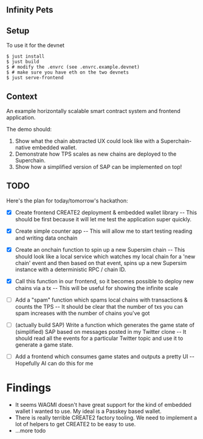 ## Infinity Pets

## Setup
To use it for the devnet
```
$ just install
$ just build
$ # modify the .envrc (see .envrc.example.devnet)
$ # make sure you have eth on the two devnets
$ just serve-frontend
```

## Context

An example horizontally scalable smart contract system and frontend application.

The demo should:
1. Show what the chain abstracted UX could look like with a Superchain-native embedded wallet.
2. Demonstrate how TPS scales as new chains are deployed to the Superchain.
3. Show how a simplified version of SAP can be implemented on top!


## TODO
Here's the plan for today/tomorrow's hackathon:

- [x] Create frontend CREATE2 deployment & embedded wallet library -- This should be first because it will let me test the application super quickly.
- [x] Create simple counter app -- This will allow me to start testing reading and writing data onchain
- [x] Create an onchain function to spin up a new Supersim chain -- This should look like a local service which watches my local chain for a 'new chain' event and then based on that event, spins up a new Supersim instance with a deterministic RPC / chain ID.
- [x] Call this function in our frontend, so it becomes possible to deploy new chains via a tx -- This will be useful for showing the infinite scale
- [ ] Add a "spam" function which spams local chains with transactions & counts the TPS -- It should be clear that the number of txs you can spam increases with the number of chains you've got
- [ ] (actually build SAP) Write a function which generates the game state of (simplified) SAP based on messages posted in my Twitter clone -- It should read all the events for a particular Twitter topic and use it to generate a game state.
- [ ] Add a frontend which consumes game states and outputs a pretty UI -- Hopefully AI can do this for me


# Findings
* It seems WAGMI doesn't have great support for the kind of embedded wallet I wanted to use. My ideal is a Passkey based wallet.
* There is really terrible CREATE2 factory tooling. We need to implement a lot of helpers to get CREATE2 to be easy to use.
* ...more todo
